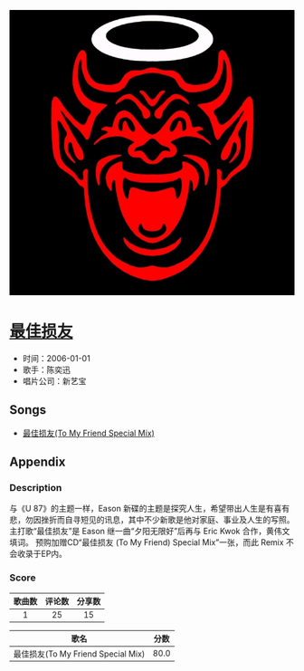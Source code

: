 <p align="center">
	<img src="imgs/最佳损友.jpg" alt="album_img" />
</p>

# [最佳损友](https://music.163.com/album?id=6475)

* 时间：2006-01-01
* 歌手：陈奕迅
* 唱片公司：新艺宝
## Songs

* [最佳损友(To My Friend Special Mix)](songs/最佳损友_to_my_friend_special_mix__66117/README.md)
## Appendix

### Description

与《U 87》的主题一样，Eason 新碟的主题是探究人生，希望带出人生是有喜有悲，勿因挫折而自寻短见的讯息，其中不少新歌是他对家庭、事业及人生的写照。主打歌“最佳损友”是 Eason 继一曲“夕阳无限好”后再与 Eric Kwok 合作，黄伟文填词。
预购加赠CD“最佳损友 (To My Friend) Special Mix”一张，而此 Remix 不会收录于EP内。

### Score

|歌曲数|评论数|分享数|
|:---:|:---:|:---:|
|1|25|15|

|歌名|分数|
|:---:|:---:|
|最佳损友(To My Friend Special Mix)|80.0
